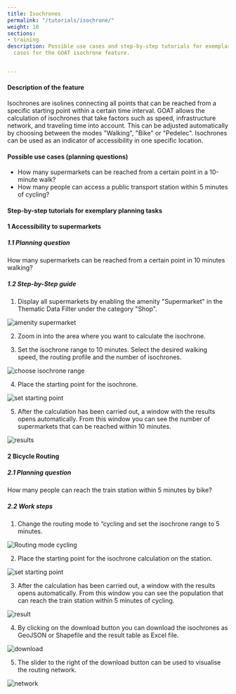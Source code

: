 ```yaml
---
title: Isochrones
permalink: "/tutorials/isochrone/"
weight: 10
sections:
- training
description: Possible use cases and step-by-step tutorials for exemplary planning
  cases for the GOAT isochrone feature.


---
```

#### Description of the feature

Isochrones are isolines connecting all points that can be reached from a specific starting point within a certain time interval. GOAT allows the calculation of isochrones that take factors such as speed, infrastructure network, and traveling time into account. This can be adjusted automatically by choosing between the modes "Walking", "Bike" or "Pedelec". Isochrones can be used as an indicator of accessibility in one specific location.

#### Possible use cases (planning questions)

* How many supermarkets can be reached from a certain point in a 10-minute walk?
* How many people can access a public transport station within 5 minutes of cycling?

#### Step-by-step tutorials for exemplary planning tasks

#### 1 Accessibility to supermarkets

##### 1.1 Planning question

How many supermarkets can be reached from a certain point in 10 minutes walking?

##### 1.2 Step-by-Step guide

1. Display all supermarkets by enabling the amenity "Supermarket" in the Thematic Data Filter under the category "Shop".

<img src="/images/training_materials/Isochrone/amenity_supermarket_en.png" alt="amenity supermarket" style="max-height:400px;"/>

2. Zoom in into the area where you want to calculate the isochrone.

3. Set the isochrone range to 10 minutes. Select the desired walking speed, the routing profile and the number of isochrones.

<img src="/images/training_materials/Isochrone/isochrone_settings_en.png"  alt="choose isochrone range" style="max-height:230px;"/>

4. Place the starting point for the isochrone.

<img src="/images/training_materials/Isochrone/starting_point_isochrone_en.png"  alt="set starting point" style="max-height:150px;"/>

5. After the calculation has been carried out, a window with the results opens automatically. From this window you can see the number of supermarkets that can be reached within 10 minutes.

<img src="/images/training_materials/Isochrone/results_supermarkets_en.png"  alt="results"/>

#### 2 Bicycle Routing

##### 2.1 Planning question

How many people can reach the train station within 5 minutes by bike?

##### 2.2 Work steps

1. Change the routing mode to “cycling and set the isochrone range to 5 minutes.

<img src="/images/training_materials/Isochrone/cycling_mode_en.png"  alt="Routing mode cycling" style="max-height:220px;"/>

2. Place the starting point for the isochrone calculation on the station.

<!-- ![](/images/training_materials/Isochrone/starting-point-isochrone.webp) -->
<img src="/images/training_materials/Isochrone/starting_point_isochrone_en.png"  alt="set starting point" style="max-height:150px;"/>

3. After the calculation has been carried out, a window with the results opens automatically. From this window you can see the population that can reach the train station within 5 minutes of cycling.

<img src="/images/training_materials/Isochrone/cycling_result_en.png"  alt="result"/>

4. By clicking on the download button you can download the isochrones as GeoJSON or Shapefile and the result table as Excel file.

<img src="/images/training_materials/Isochrone/download_en.png"  alt="download" style="max-height:230px;"/>

5. The slider to the right of the download button can be used to visualise the routing network.

<img src="/images/training_materials/Isochrone/network_en.png"  alt="network"/>